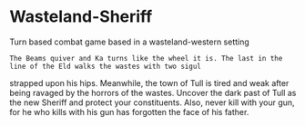 # Wasteland-Sheriff
Turn based combat game based in a wasteland-western setting

    The Beams quiver and Ka turns like the wheel it is. The last in the line of the Eld walks the wastes with two sigul
strapped upon his hips. Meanwhile, the town of Tull is tired and weak after being ravaged by the horrors of the wastes.
Uncover the dark past of Tull as the new Sheriff and protect your constituents. Also, never kill with your gun, for he
who kills with his gun has forgotten the face of his father.
